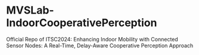 # MVSLab-IndoorCooperativePerception
Official Repo of ITSC2024: Enhancing Indoor Mobility with Connected Sensor Nodes: A Real-Time, Delay-Aware Cooperative Perception Approach
